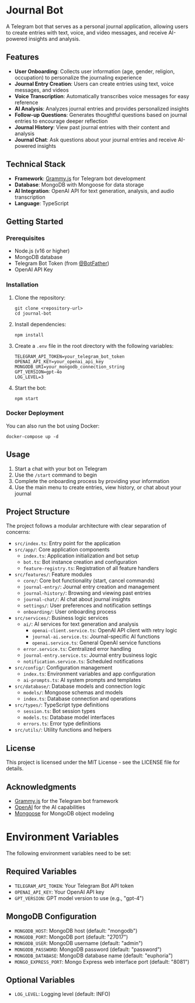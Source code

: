 # Journal Bot

A Telegram bot that serves as a personal journal application, allowing users to create entries with text, voice, and video messages, and receive AI-powered insights and analysis.

## Features

- **User Onboarding**: Collects user information (age, gender, religion, occupation) to personalize the journaling experience
- **Journal Entry Creation**: Users can create entries using text, voice messages, and videos
- **Voice Transcription**: Automatically transcribes voice messages for easy reference
- **AI Analysis**: Analyzes journal entries and provides personalized insights
- **Follow-up Questions**: Generates thoughtful questions based on journal entries to encourage deeper reflection
- **Journal History**: View past journal entries with their content and analysis
- **Journal Chat**: Ask questions about your journal entries and receive AI-powered insights

## Technical Stack

- **Framework**: [Grammy.js](https://grammy.dev/) for Telegram bot development
- **Database**: MongoDB with Mongoose for data storage
- **AI Integration**: OpenAI API for text generation, analysis, and audio transcription
- **Language**: TypeScript

## Getting Started

### Prerequisites

- Node.js (v16 or higher)
- MongoDB database
- Telegram Bot Token (from [@BotFather](https://t.me/BotFather))
- OpenAI API Key

### Installation

1. Clone the repository:
   ```
   git clone <repository-url>
   cd journal-bot
   ```

2. Install dependencies:
   ```
   npm install
   ```

3. Create a `.env` file in the root directory with the following variables:
   ```
   TELEGRAM_API_TOKEN=your_telegram_bot_token
   OPENAI_API_KEY=your_openai_api_key
   MONGODB_URI=your_mongodb_connection_string
   GPT_VERSION=gpt-4o
   LOG_LEVEL=3
   ```

4. Start the bot:
   ```
   npm start
   ```

### Docker Deployment

You can also run the bot using Docker:

```
docker-compose up -d
```

## Usage

1. Start a chat with your bot on Telegram
2. Use the `/start` command to begin
3. Complete the onboarding process by providing your information
4. Use the main menu to create entries, view history, or chat about your journal

## Project Structure

The project follows a modular architecture with clear separation of concerns:

- `src/index.ts`: Entry point for the application
- `src/app/`: Core application components
  - `index.ts`: Application initialization and bot setup
  - `bot.ts`: Bot instance creation and configuration
  - `feature-registry.ts`: Registration of all feature handlers
- `src/features/`: Feature modules
  - `core/`: Core bot functionality (start, cancel commands)
  - `journal-entry/`: Journal entry creation and management
  - `journal-history/`: Browsing and viewing past entries
  - `journal-chat/`: AI chat about journal insights
  - `settings/`: User preferences and notification settings
  - `onboarding/`: User onboarding process
- `src/services/`: Business logic services
  - `ai/`: AI services for text generation and analysis
    - `openai-client.service.ts`: OpenAI API client with retry logic
    - `journal-ai.service.ts`: Journal-specific AI functions
    - `openai.service.ts`: General OpenAI service functions
  - `error.service.ts`: Centralized error handling 
  - `journal-entry.service.ts`: Journal entry business logic
  - `notification.service.ts`: Scheduled notifications
- `src/config/`: Configuration management
  - `index.ts`: Environment variables and app configuration
  - `ai-prompts.ts`: AI system prompts and templates
- `src/database/`: Database models and connection logic
  - `models/`: Mongoose schemas and models
  - `index.ts`: Database connection and operations
- `src/types/`: TypeScript type definitions
  - `session.ts`: Bot session types
  - `models.ts`: Database model interfaces
  - `errors.ts`: Error type definitions
- `src/utils/`: Utility functions and helpers

## License

This project is licensed under the MIT License - see the LICENSE file for details.

## Acknowledgments

- [Grammy.js](https://grammy.dev/) for the Telegram bot framework
- [OpenAI](https://openai.com/) for the AI capabilities
- [Mongoose](https://mongoosejs.com/) for MongoDB object modeling

# Environment Variables

The following environment variables need to be set:

## Required Variables
- `TELEGRAM_API_TOKEN`: Your Telegram Bot API token
- `OPENAI_API_KEY`: Your OpenAI API key
- `GPT_VERSION`: GPT model version to use (e.g., "gpt-4")

## MongoDB Configuration
- `MONGODB_HOST`: MongoDB host (default: "mongodb")
- `MONGODB_PORT`: MongoDB port (default: "27017")
- `MONGODB_USER`: MongoDB username (default: "admin")
- `MONGODB_PASSWORD`: MongoDB password (default: "password")
- `MONGODB_DATABASE`: MongoDB database name (default: "euphoria")
- `MONGO_EXPRESS_PORT`: Mongo Express web interface port (default: "8081")

## Optional Variables
- `LOG_LEVEL`: Logging level (default: INFO)
